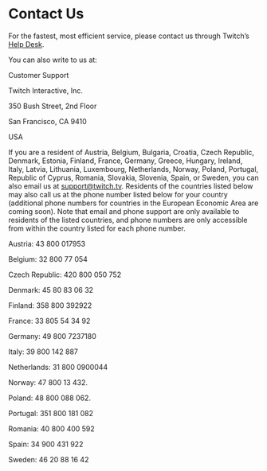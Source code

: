 **Contact Us**
==============

For the fastest, most efficient service, please contact us through Twitch’s [Help Desk](https://help.twitch.tv/s/). 

You can also write to us at:

Customer Support

Twitch Interactive, Inc.

350 Bush Street, 2nd Floor

San Francisco, CA 9410

USA

If you are a resident of Austria, Belgium, Bulgaria, Croatia, Czech Republic, Denmark, Estonia, Finland, France, Germany, Greece, Hungary, Ireland, Italy, Latvia, Lithuania, Luxembourg, Netherlands, Norway, Poland, Portugal, Republic of Cyprus, Romania, Slovakia, Slovenia, Spain, or Sweden, you can also email us at support@twitch.tv. Residents of the countries listed below may also call us at the phone number listed below for your country (additional phone numbers for countries in the European Economic Area are coming soon). Note that email and phone support are only available to residents of the listed countries, and phone numbers are only accessible from within the country listed for each phone number.  

Austria: 43 800 017953

Belgium: 32 800 77 054

Czech Republic: 420 800 050 752

Denmark: 45 80 83 06 32

Finland: 358 800 392922

France: 33 805 54 34 92

Germany: 49 800 7237180

Italy: 39 800 142 887

Netherlands: 31 800 0900044

Norway: 47 800 13 432.

Poland: 48 800 088 062.

Portugal: 351 800 181 082

Romania: 40 800 400 592

Spain: 34 900 431 922

Sweden: 46 20 88 16 42